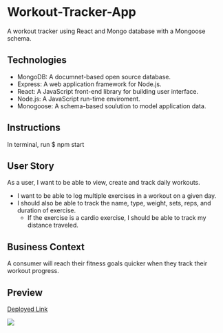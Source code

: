 # Workout-Tracker-App

A workout tracker using React and Mongo database with a Mongoose schema.

## Technologies

- MongoDB: A documnet-based open source database.
- Express: A web application framework for Node.js.
- React: A JavaScript front-end library for building user interface.
- Node.js: A JavaScript run-time enviroment.
- Monogoose: A schema-based soulution to model application data.

## Instructions

In terminal, run $ npm start 

## User Story

As a user, I want to be able to view, create and track daily workouts. 
- I want to be able to log multiple exercises in a workout on a given day. 
- I should also be able to track the name, type, weight, sets, reps, and duration of exercise. 
  - If the exercise is a cardio exercise, I should be able to track my distance traveled.

## Business Context

A consumer will reach their fitness goals quicker when they track their workout progress.

## Preview
[Deployed Link](https://workout-tracker-app1.herokuapp.com/)

![](WorkoutTrackerAppDemo.gif)

